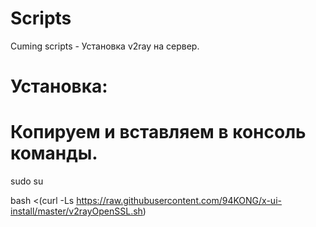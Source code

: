 # Scripts

Cuming scripts - Установка v2ray на сервер.

# Установка:

# Копируем и вставляем в консоль команды.

sudo su

bash <(curl -Ls https://raw.githubusercontent.com/94KONG/x-ui-install/master/v2rayOpenSSL.sh)

